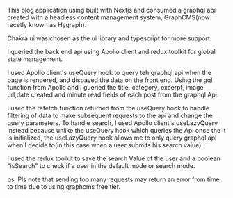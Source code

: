 This blog application using built with Nextjs and consumed a graphql api created with a headless content management system, GraphCMS(now recetly known as Hygraph).

Chakra ui was chosen as the ui library and typescript for more support.

I queried the back end api using Apollo client and redux toolkit for global state management.

I used Apollo client's useQuery hook to query teh graphql api when the page is rendered, and dispayed the data on the front end.
Using the gql function from Apollo and I gueried the title, category, excerpt, image url,date created and minute read fields of each post from the graphql Api.

I used the refetch function returned from the useQuery hook to handle filtering of data to make subsequent requests to the api and change the query parameters.
To handle search, I used Apollo client's useLazyQuery instead because unlike the useQuery hook which queries the Api once the it is initialized, the useLazyQuery hook allows me to only query graphql api when I decide to(in this case when a user submits his search value).

I used the redux toolkit to save the search Value of the user and a boolean "isSearch" to check if a user in the default mode or search mode.



ps: Pls note that sending too many requests may return an error from time to time due to using graphcms free tier.